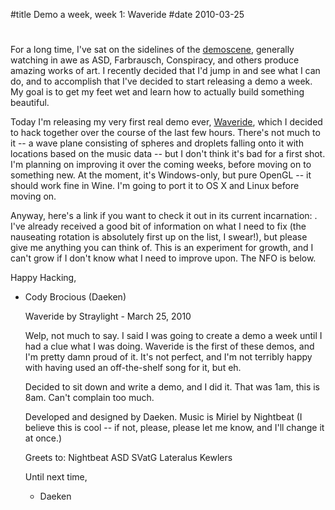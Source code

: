 #title Demo a week, week 1: Waveride
#date 2010-03-25

# 

For a long time, I've sat on the sidelines of the [demoscene][1], generally watching in awe as ASD, Farbrausch, Conspiracy, and others produce amazing works of art. I recently decided that I'd jump in and see what I can do, and to accomplish that I've decided to start releasing a demo a week. My goal is to get my feet wet and learn how to actually build something beautiful.

 [1]: http://en.wikipedia.org/wiki/Demoscene

Today I'm releasing my very first real demo ever, [Waveride][2], which I decided to hack together over the course of the last few hours. There's not much to it -- a wave plane consisting of spheres and droplets falling onto it with locations based on the music data -- but I don't think it's bad for a first shot. I'm planning on improving it over the coming weeks, before moving on to something new. At the moment, it's Windows-only, but pure OpenGL -- it should work fine in Wine. I'm going to port it to OS X and Linux before moving on.

 [2]: http://pouet.net/prod.php?which=54508

Anyway, here's a link if you want to check it out in its current incarnation: . I've already received a good bit of information on what I need to fix (the nauseating rotation is absolutely first up on the list, I swear!), but please give me anything you can think of. This is an experiment for growth, and I can't grow if I don't know what I need to improve upon. The NFO is below.

Happy Hacking,   
- Cody Brocious (Daeken)

    Waveride by Straylight
                    - March 25, 2010
    
    Welp, not much to say.  I said I was going to create a demo a week until I had
    a clue what I was doing.  Waveride is the first of these demos, and I'm pretty 
    damn proud of it.  It's not perfect, and I'm not terribly happy with having 
    used an off-the-shelf song for it, but eh.
    
    Decided to sit down and write a demo, and I did it.  That was 1am, this is 8am.
    Can't complain too much.
    
    Developed and designed by Daeken.
    Music is Miriel by Nightbeat (I believe this is cool -- if not, please, please 
    let me know, and I'll change it at once.)
    
    Greets to:
    Nightbeat
    ASD
    SVatG
    Lateralus
    Kewlers
    
    Until next time,
    - Daeken
